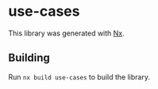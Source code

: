 # use-cases

This library was generated with [Nx](https://nx.dev).

## Building

Run `nx build use-cases` to build the library.
